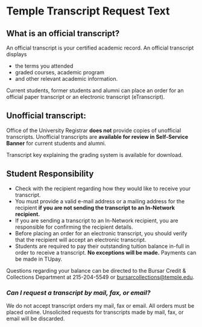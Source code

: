 <!-- asdfa -->
<!-- Macro Structures -->
# Temple Transcript Request Text
## What is an official transcript?
An official transcript is your certified academic record.  An official transcript displays 
- the terms you attended
- graded courses, academic program
- and other relevant academic information. 

Current students, former students and alumni can place an order for an official paper transcript or an electronic transcript (eTranscript).

## Unofficial transcript:
Office of the University Registrar **does not** provide copies of unofficial transcripts. Unofficial transcripts are **available for review in Self-Service Banner** for current students and alumni.

Transcript key explaining the grading system is available for download.

## Student Responsibility
- Check with the recipient regarding how they would like to receive your transcript.
- You must provide a valid e-mail address or a mailing address for the recipient **if you are not sending the transcript to an In-Network recipient.**
- If you are sending a transcript to an In-Network recipient, you are responsible for confirming the recipient details.
- Before placing an order for an electronic transcript, you should verify that the recipient will accept an electronic transcript.
- Students are required to pay their outstanding tuition balance in-full in order to receive a transcript. **No exceptions will be made.** Payments can be made in TUpay. 

Questions regarding your balance can be directed to the Bursar Credit & Collections Department at 215-204-5549 or bursarcollections@temple.edu.

 

### *Can I request a transcript by mail, fax, or email?*

We do not accept transcript orders my mail, fax or email. All orders must be placed online. Unsolicited requests for transcripts made by mail, fax, or email will be discarded.
